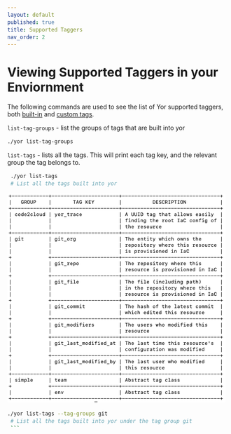 ```yaml
---
layout: default
published: true
title: Supported Taggers
nav_order: 2
---
```

# Viewing Supported Taggers in your Enviornment

The following commands are used to see the list of Yor supported taggers, both [built-in](/1.Welcome/welcome.html#custom-taggers) and [custom tags](/3.Custom%20Taggers/customTagExamples.html). 

`list-tag-groups` - list the groups of tags that are built into yor
   ```sh
   ./yor list-tag-groups
   ```
`list-tags` - lists all the tags. This will print each tag key, and the relevant group the tag belongs to.
   ```sh
    ./yor list-tags 
    # List all the tags built into yor
   ```
![Environment variables after tagging](/docs/yor_list_tags_after_env_var.png)
   ```sh
   ./yor list-tags --tag-groups git
    # List all the tags built into yor under the tag group git
    ```
